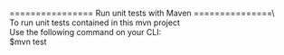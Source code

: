 
================ Run unit tests with Maven ===============\  
To run unit tests contained in this mvn project\
Use the following command on your CLI:\
$mvn test  
